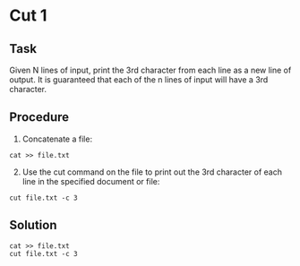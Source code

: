 # Cut 1

## Task 
Given N lines of input, print the 3rd character from each line as a new line of output. It is guaranteed that each of the n lines of input will have a 3rd character.

## Procedure
1. Concatenate a file:
```
cat >> file.txt
```
2. Use the cut command on the file to print out the 3rd character of each line in the specified document or file:
```
cut file.txt -c 3
```

## Solution
```
cat >> file.txt
cut file.txt -c 3
```
